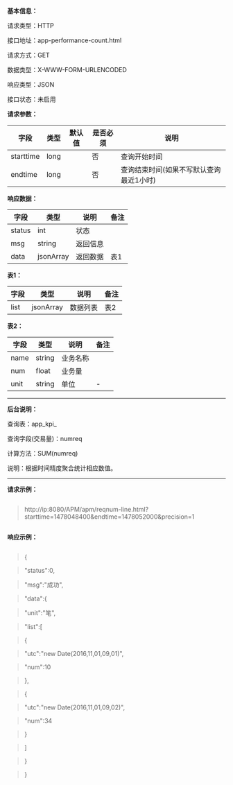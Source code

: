 **基本信息：**

请求类型：HTTP

接口地址：app-performance-count.html

请求方式：GET

数据类型：X-WWW-FORM-URLENCODED

响应类型：JSON

接口状态：未启用

**请求参数：**

| **字段** | **类型** | **默认值** | **是否必须** | **说明** |
| --- | --- | --- | --- | --- |
| starttime | long | | 否 | 查询开始时间 |
| endtime | long | | 否 | 查询结束时间\(如果不写默认查询最近1小时\) |

**响应数据：**

| **字段** | **类型** | **说明** | **备注** |
| --- | --- | --- | --- |
| status | int | 状态 | |
| msg | string | 返回信息 | |
| data | jsonArray | 返回数据 | 表1 |

**表1：**

| **字段** | **类型** | **说明** | **备注** |
| --- | --- | --- | --- |
| list | jsonArray | 数据列表 | 表2 |

**表2：**

| **字段** | **类型** | **说明** | **备注** |
| --- | --- | --- | --- |
| name | string | 业务名称 | |
| num | float | 业务量 | |
| unit | string | 单位 | - |

---

**后台说明：**

查询表：app\_kpi\_

查询字段\(交易量\)：numreq

计算方法：SUM\(numreq\)

说明：根据时间精度聚合统计相应数值。

---

**请求示例：**

> ```js

> http://ip:8080/APM/apm/reqnum-line.html?starttime=1478048400&endtime=1478052000&precision=1

> ```



**响应示例：**



> ```js

> {

> "status":0,

> "msg":"成功",

> "data":{

> "unit":"笔",

> "list":[

> {

> "utc":"new Date(2016,11,01,09,01)",

> "num":10

> },

> {

> "utc":"new Date(2016,11,01,09,02)",

> "num":34

> }

> ]

> }

> }

> ```


